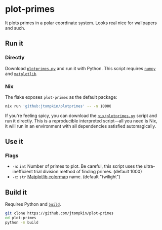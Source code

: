 # plot-primes

It plots primes in a polar coordinate system. Looks real nice for wallpapers and such.

## Run it

### Directly

Download [`plotprimes.py`](https://github.com/jtompkin/plot-primes/blob/main/plotprimes.py) and run it with Python. This script requires [`numpy`](https://pypi.org/project/numpy/) and [`matplotlib`](https://pypi.org/project/matplotlib/).

### Nix

The flake exposes `plot-primes` as the default package:

```bash
nix run 'github:jtompkin/plotprimes' -- -n 10000
```

If you're feeling spicy, you can download the [`nix/plotprimes.py`](https://github.com/jtompkin/plot-primes/blob/main/nix/plotprimes.py) script and run it directly. This is a reproducible interpreted script&mdash;all you need is Nix, it will run in an environment with all dependencies satisfied automagically.

## Use it

### Flags

- `-n`: `int` Number of primes to plot. Be careful, this script uses the ultra-inefficient trial division method of finding primes. (default 1000)
- `-c`: `str` [Matplotlib colormap](https://matplotlib.org/stable/users/explain/colors/colormaps.html) name. (default "twilight")

## Build it

Requires Python and [`build`](https://pypi.org/project/build/).

```bash
git clone https://github.com/jtompkin/plot-primes
cd plot-primes
python -m build
```
